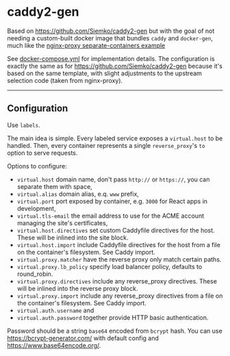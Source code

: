 # caddy2-gen
Based on https://github.com/Siemko/caddy2-gen but with the goal of not needing a custom-built docker image
that bundles `caddy` and `docker-gen`, much like
the [nginx-proxy separate-containers example](https://github.com/nginx-proxy/nginx-proxy/blob/main/docker-compose-separate-containers.yml)

See [docker-compose.yml](docker-compose.yml) for implementation details. The configuration is exactly the same
as for https://github.com/Siemko/caddy2-gen because it's based on the same template, with slight adjustments to
the upstream selection code (taken from nginx-proxy).

---

## Configuration

Use `labels`.

The main idea is simple. Every labeled service exposes a `virtual.host` to be handled. Then, every container represents a single `reverse_proxy`'s `to` option to serve requests.

Options to configure:

- `virtual.host` domain name, don't pass `http://` or `https://`, you can separate them with space,
- `virtual.alias` domain alias, e.q. `www` prefix,
- `virtual.port` port exposed by container, e.g. `3000` for React apps in development,
- `virtual.tls-email` the email address to use for the ACME account managing the site's certificates,
- `virtual.host.directives` set custom Caddyfile directives for the host. These will be inlined into the site block.
- `virtual.host.import` include Caddyfile directives for the host from a file on the container's filesystem. See Caddy import.
- `virtual.proxy.matcher` have the reverse proxy only match certain paths.
- `virtual.proxy.lb_policy` specify load balancer policy, defaults to round_robin.
- `virtual.proxy.directives` include any reverse_proxy directives. These will be inlined into the reverse proxy block.
- `virtual.proxy.import` include any reverse_proxy directives from a file on the container's filesystem. See Caddy import.
- `virtual.auth.username` and
- `virtual.auth.password` together provide HTTP basic authentication.

Password should be a string `base64` encoded from `bcrypt` hash. You can use https://bcrypt-generator.com/ with default config and https://www.base64encode.org/.